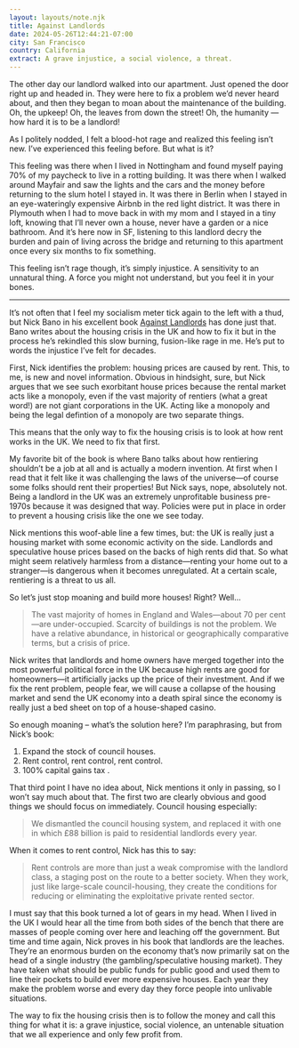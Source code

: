```yaml
---
layout: layouts/note.njk
title: Against Landlords
date: 2024-05-26T12:44:21-07:00
city: San Francisco
country: California
extract: A grave injustice, a social violence, a threat.
---
```


The other day our landlord walked into our apartment. Just opened the door right up and headed in. They were here to fix a problem we’d never heard about, and then they began to moan about the maintenance of the building. Oh, the upkeep! Oh, the leaves from down the street! Oh, the humanity — how hard it is to be a landlord!

As I politely nodded, I felt a blood-hot rage and realized this feeling isn’t new. I’ve experienced this feeling before. But what is it?

This feeling was there when I lived in Nottingham and found myself paying 70% of my paycheck to live in a rotting building. It was there when I walked around Mayfair and saw the lights and the cars and the money before returning to the slum hotel I stayed in. It was there in Berlin when I stayed in an eye-wateringly expensive Airbnb in the red light district. It was there in Plymouth when I had to move back in with my mom and I stayed in a tiny loft, knowing that I’ll never own a house, never have a garden or a nice bathroom. And it’s here now in SF, listening to this landlord decry the burden and pain of living across the bridge and returning to this apartment once every six months to fix something.

This feeling isn’t rage though, it’s simply injustice. A sensitivity to an unnatural thing. A force you might not understand, but you feel it in your bones.

---

It’s not often that I feel my socialism meter tick again to the left with a thud, but Nick Bano in his excellent book [Against Landlords](https://www.versobooks.com/products/2956-against-landlords) has done just that. Bano writes about the housing crisis in the UK and how to fix it but in the process he’s rekindled this slow burning, fusion-like rage in me. He’s put to words the injustice I’ve felt for decades.

First, Nick identifies the problem: housing prices are caused by rent. This, to me, is new and novel information. Obvious in hindsight, sure, but Nick argues that we see such exorbitant house prices because the rental market acts like a monopoly, even if the vast majority of rentiers (what a great word!) are not giant corporations in the UK. Acting like a monopoly and being the legal defintion of a monopoly are two separate things.

This means that the only way to fix the housing crisis is to look at how rent works in the UK. We need to fix that first.

My favorite bit of the book is where Bano talks about how rentiering shouldn’t be a job at all and is actually a modern invention. At first when I read that it felt like it was challenging the laws of the universe—of course some folks should rent their properties! But Nick says, nope, absolutely not. Being a landlord in the UK was an extremely unprofitable business pre-1970s because it was designed that way. Policies were put in place in order to prevent a housing crisis like the one we see today.

Nick mentions this woof-able line a few times, but: the UK is really just a housing market with some economic activity on the side. Landlords and speculative house prices based on the backs of high rents did that. So what might seem relatively harmless from a distance—renting your home out to a stranger—is dangerous when it becomes unregulated. At a certain scale, rentiering is a threat to us all.

So let’s just stop moaning and build more houses! Right? Well...

> The vast majority of homes in England and Wales—about 70 per cent—are under-occupied. Scarcity of buildings is not the problem. We have a relative abundance, in historical or geographically comparative terms, but a crisis of price.

Nick writes that landlords and home owners have merged together into the most powerful political force in the UK because high rents are good for homeowners—it artificially jacks up the price of their investment. And if we fix the rent problem, people fear, we will cause a collapse of the housing market and send the UK economy into a death spiral since the economy is really just a bed sheet on top of a house-shaped casino.

So enough moaning – what’s the solution here? I’m paraphrasing, but from Nick’s book:

1. Expand the stock of council houses.
2. Rent control, rent control, rent control.
3. 100% capital gains tax .

That third point I have no idea about, Nick mentions it only in passing, so I won’t say much about that. The first two are clearly obvious and good things we should focus on immediately. Council housing especially:

> We dismantled the council housing system, and replaced it with one in which £88 billion is paid to residential landlords every year.

When it comes to rent control, Nick has this to say:

> Rent controls are more than just a weak compromise with the landlord class, a staging post on the route to a better society. When they work, just like large-scale council-housing, they create the conditions for reducing or eliminating the exploitative private rented sector.

I must say that this book turned a lot of gears in my head. When I lived in the UK I would hear all the time from both sides of the bench that there are masses of people coming over here and leaching off the government. But time and time again, Nick proves in his book that landlords are the leaches. They’re an enormous burden on the economy that’s now primarily sat on the head of a single industry (the gambling/speculative housing market). They have taken what should be public funds for public good and used them to line their pockets to build ever more expensive houses. Each year they make the problem worse and every day they force people into unlivable situations.

The way to fix the housing crisis then is to follow the money and call this thing for what it is: a grave injustice, social violence, an untenable situation that we all experience and only few profit from.
